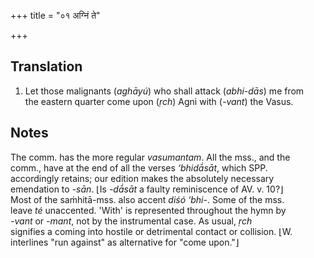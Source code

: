 +++
title = "०१ अग्निं ते"

+++
## Translation
1. Let those malignants (*aghāyú*) who shall attack (*abhi-dās*) me from  
the eastern quarter come upon (*ṛch*) Agni with (*-vant*) the Vasus.

## Notes
The comm. has the more regular *vasumantam*. All the mss., and the  
comm., have at the end of all the verses *‘bhidā́sāt*, which SPP.  
accordingly retains; our edition makes the absolutely necessary  
emendation to *-sān*. ⌊Is *-dā́sāt* a faulty reminiscence of AV. v. 10?⌋  
Most of the saṁhitā-mss. also accent *diśó ‘bhi-*. Some of the mss.  
leave *té* unaccented. 'With' is represented throughout the hymn by  
*-vant* or *-mant*, not by the instrumental case. As usual, *ṛch*  
signifies a coming into hostile or detrimental contact or collision. ⌊W.  
interlines "run against" as alternative for "come upon."⌋
